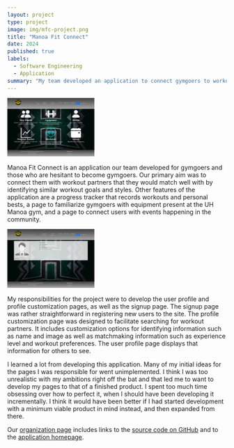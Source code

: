 ```yaml
---
layout: project
type: project
image: img/mfc-project.png
title: "Manoa Fit Connect"
date: 2024
published: true
labels:
  - Software Engineering
  - Application
summary: "My team developed an application to connect gymgoers to workout partners."
---
```


<div class="text-center p-4">
  <img width="200px" src="../img/mfc-project.png" >
</div>

Manoa Fit Connect is an application our team developed for gymgoers and those who are hesitant to become gymgoers. Our primary aim was to connect them with workout partners that they would match well with by identifying similar workout goals and styles. Other features of the application are a progress tracker that records workouts and personal bests, a page to familiarize gymgoers with equipment present at the UH Manoa gym, and a page to connect users with events happening in the community.

<div class="text-center p-4">
  <img width="200px" src="../img/mfc-profile-project.png" >
</div>

My responsibilities for the project were to develop the user profile and profile customization pages, as well as the signup page. The signup page was rather straightforward in registering new users to the site. The profile customization page was designed to facilitate searching for workout partners. It includes customization options for identifying information such as name and image as well as matchmaking information such as experience level and workout preferences. The user profile page displays that information for others to see.

I learned a lot from developing this application. Many of my initial ideas for the pages I was responsible for went unimplemented. I think I was too unrealistic with my ambitions right off the bat and that led me to want to develop my pages to that of a finished product. I spent too much time obsessing over how to perfect it, when I should have been developing it incrementally. I think it would have been better if I had started development with a minimum viable product in mind instead, and then expanded from there. 

Our [organization page](https://manoa-fit-connect.github.io/) includes links to the [source code on GitHub](https://github.com/manoa-fit-connect) and to the [application homepage](https://manoafitconnect.com/).
